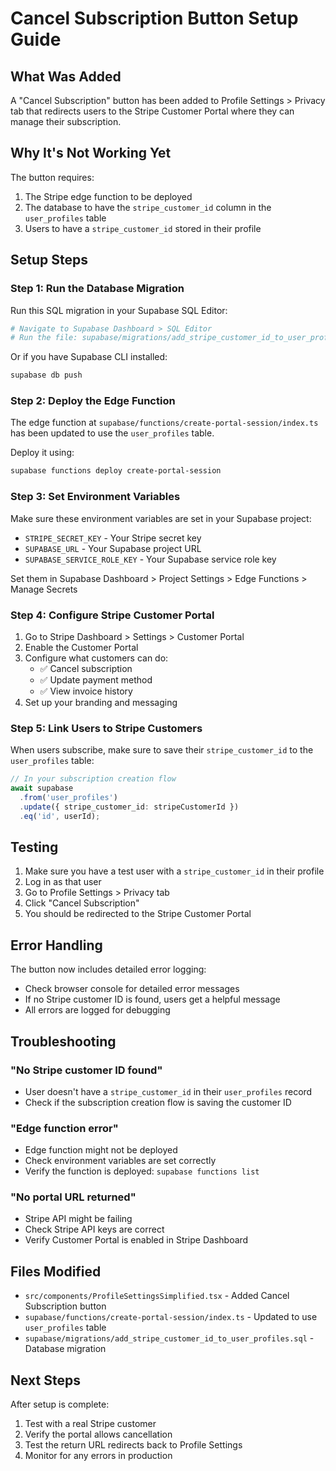 # Cancel Subscription Button Setup Guide

## What Was Added

A "Cancel Subscription" button has been added to Profile Settings > Privacy tab that redirects users to the Stripe Customer Portal where they can manage their subscription.

## Why It's Not Working Yet

The button requires:

1. The Stripe edge function to be deployed
2. The database to have the `stripe_customer_id` column in the `user_profiles` table
3. Users to have a `stripe_customer_id` stored in their profile

## Setup Steps

### Step 1: Run the Database Migration

Run this SQL migration in your Supabase SQL Editor:

```bash
# Navigate to Supabase Dashboard > SQL Editor
# Run the file: supabase/migrations/add_stripe_customer_id_to_user_profiles.sql
```

Or if you have Supabase CLI installed:

```bash
supabase db push
```

### Step 2: Deploy the Edge Function

The edge function at `supabase/functions/create-portal-session/index.ts` has been updated to use the `user_profiles` table.

Deploy it using:

```bash
supabase functions deploy create-portal-session
```

### Step 3: Set Environment Variables

Make sure these environment variables are set in your Supabase project:

- `STRIPE_SECRET_KEY` - Your Stripe secret key
- `SUPABASE_URL` - Your Supabase project URL
- `SUPABASE_SERVICE_ROLE_KEY` - Your Supabase service role key

Set them in Supabase Dashboard > Project Settings > Edge Functions > Manage Secrets

### Step 4: Configure Stripe Customer Portal

1. Go to Stripe Dashboard > Settings > Customer Portal
2. Enable the Customer Portal
3. Configure what customers can do:
   - ✅ Cancel subscription
   - ✅ Update payment method
   - ✅ View invoice history
4. Set up your branding and messaging

### Step 5: Link Users to Stripe Customers

When users subscribe, make sure to save their `stripe_customer_id` to the `user_profiles` table:

```typescript
// In your subscription creation flow
await supabase
  .from('user_profiles')
  .update({ stripe_customer_id: stripeCustomerId })
  .eq('id', userId);
```

## Testing

1. Make sure you have a test user with a `stripe_customer_id` in their profile
2. Log in as that user
3. Go to Profile Settings > Privacy tab
4. Click "Cancel Subscription"
5. You should be redirected to the Stripe Customer Portal

## Error Handling

The button now includes detailed error logging:

- Check browser console for detailed error messages
- If no Stripe customer ID is found, users get a helpful message
- All errors are logged for debugging

## Troubleshooting

### "No Stripe customer ID found"

- User doesn't have a `stripe_customer_id` in their `user_profiles` record
- Check if the subscription creation flow is saving the customer ID

### "Edge function error"

- Edge function might not be deployed
- Check environment variables are set correctly
- Verify the function is deployed: `supabase functions list`

### "No portal URL returned"

- Stripe API might be failing
- Check Stripe API keys are correct
- Verify Customer Portal is enabled in Stripe Dashboard

## Files Modified

- `src/components/ProfileSettingsSimplified.tsx` - Added Cancel Subscription button
- `supabase/functions/create-portal-session/index.ts` - Updated to use `user_profiles` table
- `supabase/migrations/add_stripe_customer_id_to_user_profiles.sql` - Database migration

## Next Steps

After setup is complete:

1. Test with a real Stripe customer
2. Verify the portal allows cancellation
3. Test the return URL redirects back to Profile Settings
4. Monitor for any errors in production

